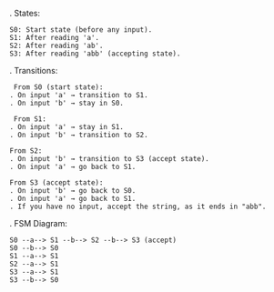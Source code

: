 . States:

	S0: Start state (before any input).
	S1: After reading 'a'.
	S2: After reading 'ab'.
	S3: After reading 'abb' (accepting state).

. Transitions:

	 From S0 (start state):
	. On input 'a' → transition to S1.
	. On input 'b' → stay in S0.

	 From S1:
	. On input 'a' → stay in S1.
	. On input 'b' → transition to S2.

	From S2:
	. On input 'b' → transition to S3 (accept state).
	. On input 'a' → go back to S1.

	From S3 (accept state):
	. On input 'b' → go back to S0.
	. On input 'a' → go back to S1.
	. If you have no input, accept the string, as it ends in "abb".

. FSM Diagram:

	S0 --a--> S1 --b--> S2 --b--> S3 (accept)
	S0 --b--> S0
	S1 --a--> S1
	S2 --a--> S1
	S3 --a--> S1
	S3 --b--> S0

